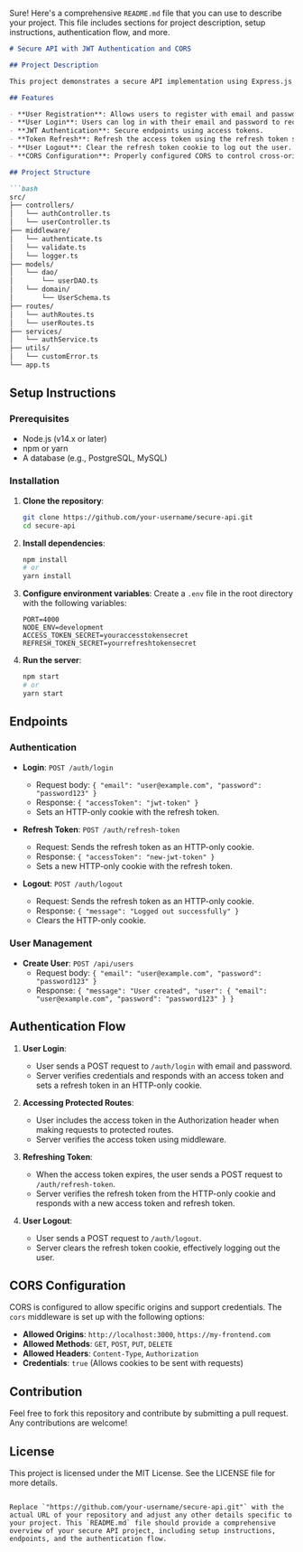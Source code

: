 Sure! Here's a comprehensive `README.md` file that you can use to describe your project. This file includes sections for project description, setup instructions, authentication flow, and more.

```markdown
# Secure API with JWT Authentication and CORS

## Project Description

This project demonstrates a secure API implementation using Express.js with JWT authentication and CORS configuration. The API includes endpoints for user registration, login, token refreshing, and logout. JWT tokens are used for authentication, with the refresh token stored as an HTTP-only cookie to enhance security.

## Features

- **User Registration**: Allows users to register with email and password (optional in this example).
- **User Login**: Users can log in with their email and password to receive access and refresh tokens.
- **JWT Authentication**: Secure endpoints using access tokens.
- **Token Refresh**: Refresh the access token using the refresh token stored in HTTP-only cookies.
- **User Logout**: Clear the refresh token cookie to log out the user.
- **CORS Configuration**: Properly configured CORS to control cross-origin requests.

## Project Structure

```bash
src/
├── controllers/
│   └── authController.ts
│   └── userController.ts
├── middleware/
│   └── authenticate.ts
│   └── validate.ts
│   └── logger.ts
├── models/
│   └── dao/
│       └── userDAO.ts
│   └── domain/
│       └── UserSchema.ts
├── routes/
│   └── authRoutes.ts
│   └── userRoutes.ts
├── services/
│   └── authService.ts
├── utils/
│   └── customError.ts
└── app.ts
```

## Setup Instructions

### Prerequisites

- Node.js (v14.x or later)
- npm or yarn
- A database (e.g., PostgreSQL, MySQL)

### Installation

1. **Clone the repository**:
    ```bash
    git clone https://github.com/your-username/secure-api.git
    cd secure-api
    ```

2. **Install dependencies**:
    ```bash
    npm install
    # or
    yarn install
    ```

3. **Configure environment variables**:
    Create a `.env` file in the root directory with the following variables:
    ```env
    PORT=4000
    NODE_ENV=development
    ACCESS_TOKEN_SECRET=youraccesstokensecret
    REFRESH_TOKEN_SECRET=yourrefreshtokensecret
    ```

4. **Run the server**:
    ```bash
    npm start
    # or
    yarn start
    ```

## Endpoints

### Authentication

- **Login**: `POST /auth/login`
    - Request body: `{ "email": "user@example.com", "password": "password123" }`
    - Response: `{ "accessToken": "jwt-token" }`
    - Sets an HTTP-only cookie with the refresh token.

- **Refresh Token**: `POST /auth/refresh-token`
    - Request: Sends the refresh token as an HTTP-only cookie.
    - Response: `{ "accessToken": "new-jwt-token" }`
    - Sets a new HTTP-only cookie with the refresh token.

- **Logout**: `POST /auth/logout`
    - Request: Sends the refresh token as an HTTP-only cookie.
    - Response: `{ "message": "Logged out successfully" }`
    - Clears the HTTP-only cookie.

### User Management

- **Create User**: `POST /api/users`
    - Request body: `{ "email": "user@example.com", "password": "password123" }`
    - Response: `{ "message": "User created", "user": { "email": "user@example.com", "password": "password123" } }`

## Authentication Flow

1. **User Login**:
    - User sends a POST request to `/auth/login` with email and password.
    - Server verifies credentials and responds with an access token and sets a refresh token in an HTTP-only cookie.

2. **Accessing Protected Routes**:
    - User includes the access token in the Authorization header when making requests to protected routes.
    - Server verifies the access token using middleware.

3. **Refreshing Token**:
    - When the access token expires, the user sends a POST request to `/auth/refresh-token`.
    - Server verifies the refresh token from the HTTP-only cookie and responds with a new access token and refresh token.

4. **User Logout**:
    - User sends a POST request to `/auth/logout`.
    - Server clears the refresh token cookie, effectively logging out the user.

## CORS Configuration

CORS is configured to allow specific origins and support credentials. The `cors` middleware is set up with the following options:

- **Allowed Origins**: `http://localhost:3000`, `https://my-frontend.com`
- **Allowed Methods**: `GET`, `POST`, `PUT`, `DELETE`
- **Allowed Headers**: `Content-Type`, `Authorization`
- **Credentials**: `true` (Allows cookies to be sent with requests)

## Contribution

Feel free to fork this repository and contribute by submitting a pull request. Any contributions are welcome!

## License

This project is licensed under the MIT License. See the LICENSE file for more details.
```

Replace `"https://github.com/your-username/secure-api.git"` with the actual URL of your repository and adjust any other details specific to your project. This `README.md` file should provide a comprehensive overview of your secure API project, including setup instructions, endpoints, and the authentication flow.
